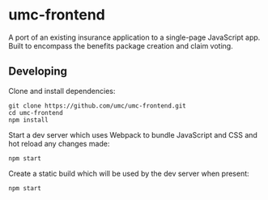 # umc-frontend

A port of an existing insurance application to a single-page JavaScript app. Built to encompass the benefits package creation and claim voting.

## Developing

Clone and install dependencies:

```
git clone https://github.com/umc/umc-frontend.git
cd umc-frontend
npm install
```

Start a dev server which uses Webpack to bundle JavaScript and CSS and hot reload any changes made:

```
npm start
```

Create a static build which will be used by the dev server when present:

```
npm start
```
